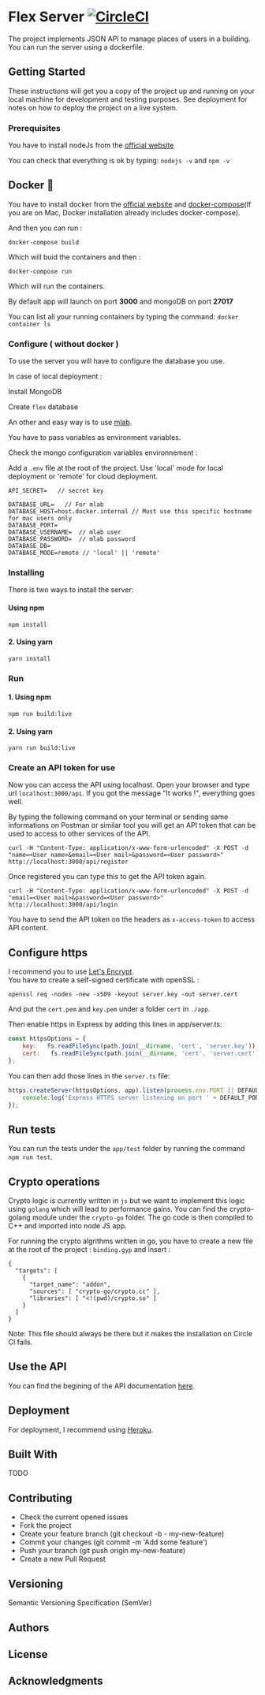 # Flex Server [![CircleCI](https://circleci.com/gh/ayshiff/flex-server/tree/master.svg?style=svg)](https://circleci.com/gh/ayshiff/flex-server/tree/master)

The project implements JSON API to manage places of users in a building. You can run the server using a dockerfile.

## **Getting Started**

These instructions will get you a copy of the project up and running on your local machine for development and testing purposes. See deployment for notes on how to deploy the project on a live system.

### **Prerequisites**

You have to install nodeJs from the [official website](https://nodejs.org/en/download/)

You can check that everything is ok by typing: `nodejs -v` and `npm -v`

## **Docker** 🐳

You have to install docker from the [official website](https://docs.docker.com/install/) and [docker-compose](https://docs.docker.com/compose/install/#install-compose)(If you are on Mac, Docker installation already includes docker-compose).

And then you can run :
```
docker-compose build
```
Which will buid the containers and then :
```
docker-compose run
```
Which will run the containers.

By default app will launch on port **3000** and mongoDB on port **27017**

You can list all your running containers by typing the command: 
``` docker container ls ```

### **Configure** ( without docker ) 

To use the server you will have to configure the database you use.

In case of local deployment :

Install MongoDB

Create `flex` database

An other and easy way is to use [mlab](https://docs.mlab.com/).

You have to pass variables as environment variables.

Check the mongo configuration variables environnement :

Add a `.env` file at the root of the project.
Use 'local' mode for local deployment or 'remote' for cloud deployment.
```
API_SECRET=   // secret key

DATABASE_URL=   // For mlab
DATABASE_HOST=host.docker.internal // Must use this specific hostname for mac users only
DATABASE_PORT=
DATABASE_USERNAME=  // mlab user
DATABASE_PASSWORD=  // mlab password
DATABASE_DB=
DATABASE_MODE=remote // 'local' || 'remote'
```

### Installing

There is two ways to install the server:

#### Using npm

```
npm install
```

#### 2. Using yarn

```
yarn install
```
### Run

#### 1. Using npm

```
npm run build:live
```

#### 2. Using yarn

```
yarn run build:live
```

### **Create an API token for use**

Now you can access the API using localhost.
Open your browser and type url `localhost:3000/api`.
If you got the message "It works !", everything goes well.

By typing the following command on your terminal or sending same informations on Postman or similar tool you will get an API token that can be used to access to other services of the API.

```
curl -H "Content-Type: application/x-www-form-urlencoded" -X POST -d "name=<User name>&email=<User mail>&password=<User password>" http://localhost:3000/api/register
```

Once registered you can type this to get the API token again.

```
curl -H "Content-Type: application/x-www-form-urlencoded" -X POST -d "email=<User mail>&password=<User password>" http://localhost:3000/api/login
```

You have to send the API token on the headers as `x-access-token` to access API content.

## Configure https

I recommend you to use [Let's Encrypt](https://letsencrypt.org/).    
You have to create a self-signed certificate with openSSL :

```openssl req -nodes -new -x509 -keyout server.key -out server.cert```

And put the `cert.pem` and `key.pem` under a folder `cert` in `./app`.

Then enable https in Express by adding this lines in app/server.ts:

``` js 
const httpsOptions = {
    key:   fs.readFileSync(path.join(__dirname, 'cert', 'server.key')),
    cert:   fs.readFileSync(path.join(__dirname, 'cert', 'server.cert'))
};
```

You can then add those lines in the `server.ts` file: 

``` js
https.createServer(httpsOptions, app).listen(process.env.PORT || DEFAULT_PORT, function() {
    console.log('Express HTTPS server listening on port ' + DEFAULT_PORT);
});
```

## Run tests

You can run the tests under the `app/test` folder by running the command `npm run test`.


## Crypto operations

Crypto logic is currently written in `js` but we want to implement this logic using `golang` which will lead to performance gains. You can find the crypto-golang module under the `crypto-go` folder.
The go code is then compiled to C++ and imported into node JS app.

For running the crypto algrithms written in go, you have to create a new file at the root of the project : `binding.gyp` and insert :
```
{
  "targets": [
    {
      "target_name": "addon",
      "sources": [ "crypto-go/crypto.cc" ],
      "libraries": [ "<!(pwd)/crypto.so" ]
    }
  ]
}
```

Note: This file should always be there but it makes the installation on Circle CI fails.


## Use the API

You can find the begining of the API documentation [here](https://app.swaggerhub.com/apis-docs/ayshiff/flex-server-bred/0.1).


## Deployment

For deployment, I recommend using [Heroku](https://dashboard.heroku.com/apps).

## Built With

TODO

## Contributing 
- Check the current opened issues
- Fork the project
- Create your feature branch (git checkout -b - my-new-feature)
- Commit your changes (git commit -m 'Add some feature')
- Push your branch (git push origin my-new-feature)
- Create a new Pull Request


## Versioning
Semantic Versioning Specification (SemVer)

## Authors


## License


## Acknowledgments


